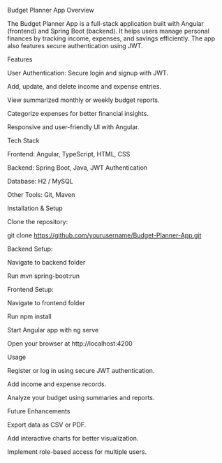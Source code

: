 Budget Planner App
Overview

The Budget Planner App is a full-stack application built with Angular (frontend) and Spring Boot (backend). It helps users manage personal finances by tracking income, expenses, and savings efficiently. The app also features secure authentication using JWT.

Features

User Authentication: Secure login and signup with JWT.

Add, update, and delete income and expense entries.

View summarized monthly or weekly budget reports.

Categorize expenses for better financial insights.

Responsive and user-friendly UI with Angular.

Tech Stack

Frontend: Angular, TypeScript, HTML, CSS

Backend: Spring Boot, Java, JWT Authentication

Database: H2 / MySQL

Other Tools: Git, Maven

Installation & Setup

Clone the repository:

git clone https://github.com/yourusername/Budget-Planner-App.git


Backend Setup:

Navigate to backend folder

Run mvn spring-boot:run

Frontend Setup:

Navigate to frontend folder

Run npm install

Start Angular app with ng serve

Open your browser at http://localhost:4200

Usage

Register or log in using secure JWT authentication.

Add income and expense records.

Analyze your budget using summaries and reports.

Future Enhancements

Export data as CSV or PDF.

Add interactive charts for better visualization.

Implement role-based access for multiple users.
